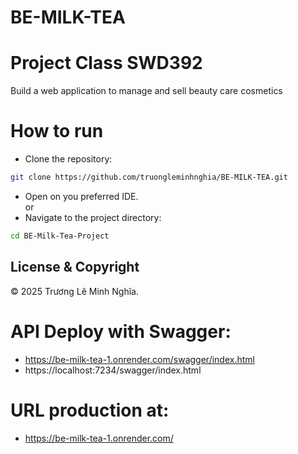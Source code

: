 # BE-MILK-TEA
# Project Class SWD392
Build a web application to manage and sell beauty care cosmetics

# How to run
- Clone the repository:
```bash
git clone https://github.com/truongleminhnghia/BE-MILK-TEA.git
```
- Open on you preferred IDE.<br>
    or
- Navigate to the project directory:
```bash
cd BE-Milk-Tea-Project
```

## License & Copyright
&copy; 2025 Trương Lê Minh Nghĩa.
# API Deploy with Swagger:
- https://be-milk-tea-1.onrender.com/swagger/index.html
- https://localhost:7234/swagger/index.html
# URL production at:
- https://be-milk-tea-1.onrender.com/
